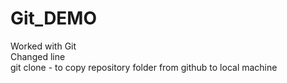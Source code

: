 # Git_DEMO
Worked with Git
<br>
Changed line
<br>
git clone <https link> - to copy repository folder from github to local machine
